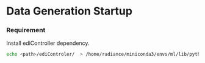 # Data Generation Startup


### Requirement

Install ediController dependency.

```bash
echo <path>/ediControler/  > /home/radiance/miniconda3/envs/ml/lib/python3.8/site-packages/edi_gym.pth
```